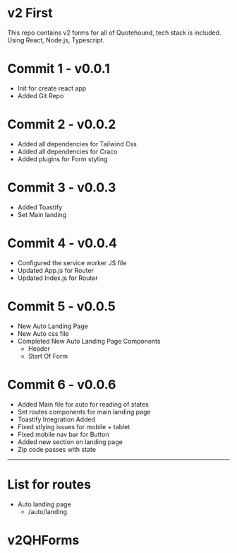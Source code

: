 # v2 First 

This repo contains v2 forms for all of Quotehound, tech stack is included. Using React, Node.js, Typescript. 
# Commit 1 -  v0.0.1 
- Init for create react app 
- Added Git Repo

# Commit 2 - v0.0.2

- Added all dependencies for Tailwind Css
- Added all dependencies for Craco 
- Added plugins for Form styling 

# Commit 3 - v0.0.3 

- Added Toastify 
- Set Main landing

# Commit 4 - v0.0.4

- Configured the service worker JS file 
- Updated App.js for Router
- Updated Index.js for Router

# Commit 5 - v0.0.5 

- New Auto Landing Page 
- New Auto css file
- Completed New Auto Landing Page Components 
    - Header
    - Start Of Form 

# Commit 6 - v0.0.6 

- Added Main file for auto for reading of states
- Set routes components for main landing page
- Toastify Integration Added
- Fixed stlying issues for mobile + tablet
- Fixed mobile nav bar for Button
- Added new section on landing page 
- Zip code passes with state 


-------------------------------------------------------------
# List for routes

- Auto landing page
    - /auto/landing

# v2QHForms
